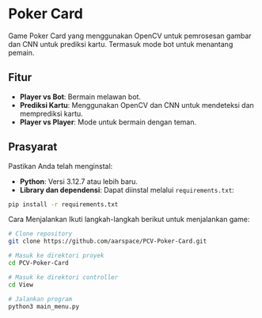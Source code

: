 # Poker Card
Game Poker Card yang menggunakan OpenCV untuk pemrosesan gambar dan CNN untuk prediksi kartu. Termasuk mode bot untuk menantang pemain.

## Fitur
- **Player vs Bot**: Bermain melawan bot.
- **Prediksi Kartu**: Menggunakan OpenCV dan CNN untuk mendeteksi dan memprediksi kartu.
- **Player vs Player**: Mode untuk bermain dengan teman.

## Prasyarat
Pastikan Anda telah menginstal:
- **Python**: Versi 3.12.7 atau lebih baru.
- **Library dan dependensi**: Dapat diinstal melalui `requirements.txt`:
```bash
pip install -r requirements.txt
```

Cara Menjalankan
Ikuti langkah-langkah berikut untuk menjalankan game:


 ```bash
# Clone repository 
git clone https://github.com/aarspace/PCV-Poker-Card.git 
 ```
 ```bash
# Masuk ke direktori proyek
cd PCV-Poker-Card
 ```
  ```bash
# Masuk ke direktori controller
cd View
 ```
 ```bash
# Jalankan program
python3 main_menu.py
```
